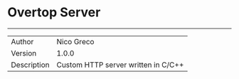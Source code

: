 # Overtop Server
---

|||
|------|------|
|Author| Nico Greco|
|Version|1.0.0|
|Description| Custom HTTP server written in C/C++|
